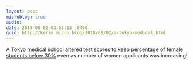 ```yaml
---
layout: post
microblog: true
audio: 
date: 2018-08-02 03:53:13 -0400
guid: http://kerim.micro.blog/2018/08/02/a-tokyo-medical.html
---
```

A [Tokyo medical school altered test scores to keep percentage of female students below 30%](http://www.asiaone.com/world/tokyo-medical-school-altered-test-scores-keep-women-out) even as number of women applicants was increasing!
